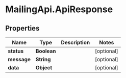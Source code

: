 # MailingApi.ApiResponse

## Properties

Name | Type | Description | Notes
------------ | ------------- | ------------- | -------------
**status** | **Boolean** |  | [optional] 
**message** | **String** |  | [optional] 
**data** | **Object** |  | [optional] 


